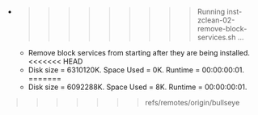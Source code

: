 * >>>>>>>>> Running inst-zclean-02-remove-block-services.sh ...
  * Remove block services from starting after they are being installed.
<<<<<<< HEAD
  * Disk size = 6310120K. Space Used = 0K. Runtime = 00:00:00:01.
=======
  * Disk size = 6092288K. Space Used = 8K. Runtime = 00:00:00:01.
>>>>>>> refs/remotes/origin/bullseye
